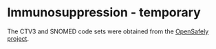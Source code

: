 # Immunosuppression - temporary

The CTV3 and SNOMED code sets were obtained from the [OpenSafely project](https://codelists.opensafely.org/codelist/opensafely/hiv/2020-07-13/#full-list).
